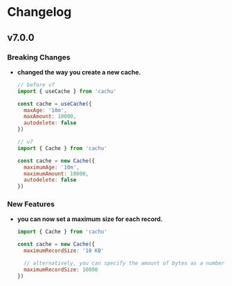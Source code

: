 # Changelog

## v7.0.0

### Breaking Changes

- **changed the way you create a new cache.**
  
  ```js
  // before v7
  import { useCache } from 'cachu'

  const cache = useCache({
    maxAge: '10m',
    maxAmount: 10000,
    autodelete: false
  })

  // v7
  import { Cache } from 'cachu'

  const cache = new Cache({
    maximumAge: '10m',
    maximumAmount: 10000,
    autodelete: false
  })
  ```

### New Features

- **you can now set a maximum size for each record.**
  
  ```js
  import { Cache } from 'cachu'

  const cache = new Cache({
    maximumRecordSize: '10 KB'

    // alternatively, you can specify the amount of bytes as a number
    maximumRecordSize: 10000
  })
  ```
